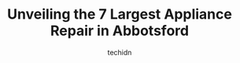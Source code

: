 ---
layout: ampstory
image: https://i0.wp.com/www.auto.or.id/wp-content/uploads/2023/06/premium-appliances-0-abbotsford-1686326302.jpeg?resize=640,853
author: techidn
featured: false
description: Abbotsford, British Columbia, Canada is a haven for Appliance Repair enthusiasts, boasting an impressive array of 7 top-notch establishments. Whether youre a seasoned connoisseur or simply 
title: Unveiling the 7 Largest Appliance Repair in Abbotsford
cover:
   title: Unveiling the 7 Largest Appliance Repair in Abbotsford
   subtitle: AUTO.OR.ID
   background: https://www.auto.or.id/wp-content/uploads/2023/06/premium-appliances-0-abbotsford-1686326302.jpeg

pages: 
 - layout: thirds
   top: <h1>#1 Trail Appliances - Abbotsford</h1>
   bottom: "<p>We are building a house and ordered our appliances well in advance of being needed.  Patrick was awesome in his multiple follow up calls to see how our build was progress</p>"
   background: https://www.auto.or.id/wp-content/uploads/2023/06/premium-appliances-1-abbotsford-1686326303.jpeg
   backgroundblur: true
 - layout: thirds
   top: <h1>#2 Coast Appliances - Abbotsford</h1>
   bottom: "<p>34445 Marshall Rd, Abbotsford, BC V2S 5Z1, Canada</p>"
   background: https://www.auto.or.id/wp-content/uploads/2023/06/premium-appliances-2-abbotsford-1686326304.jpeg
   cta:
      link: https://www.auto.or.id/unveiling-the-7-largest-appliance-repair-in-abbotsford/
      text: Unveiling the 7 Largest Appliance Repair in Abbotsford
 - layout: thirds
   top: <h1>#3 Expert Plumber Abbotsford</h1>
   bottom: "<p>BB, 2494 Clearbrook Rd Ste 102, Unit# 8, Abbotsford, BC V2T 2Y2, Canada</p>"
   background: https://images.unsplash.com/photo-1633084071177-ca4f2b048af0?ixlib=rb-4.0.3&ixid=MnwxMjA3fDB8MHxwaG90by1wYWdlfHx8fGVufDB8fHx8&auto=format&fit=crop&w=640&h=853&q=80
   cta:
      link: https://www.auto.or.id/unveiling-the-7-largest-appliance-repair-in-abbotsford/
      text: Unveiling the 7 Largest Appliance Repair in Abbotsford
 - layout: thirds
   top: <h1>#4 Anmol Appliances</h1>
   bottom: "<p>2642 Cedar Park Pl, Abbotsford, BC V2T 3S5, Canada</p>"
   background: https://images.unsplash.com/photo-1604755940678-ffbf0c1fcc37?ixlib=rb-4.0.3&ixid=MnwxMjA3fDB8MHxwaG90by1wYWdlfHx8fGVufDB8fHx8&auto=format&fit=crop&w=640&h=853&q=80
   cta:
      link: https://www.auto.or.id/unveiling-the-7-largest-appliance-repair-in-abbotsford/
      text: Unveiling the 7 Largest Appliance Repair in Abbotsford
 - layout: thirds
   top: <h1>#5 Appliance Repair Expert of Abbotsford</h1>
   bottom: "<p>32615 South Fraser Way #104, Abbotsford, BC V2T 1X8, Canada</p>"
   background: https://images.unsplash.com/photo-1619843810917-548e472b9055?ixlib=rb-4.0.3&ixid=MnwxMjA3fDB8MHxwaG90by1wYWdlfHx8fGVufDB8fHx8&auto=format&fit=crop&w=640&h=853&q=80
   cta:
      link: https://www.auto.or.id/unveiling-the-7-largest-appliance-repair-in-abbotsford/
      text: Unveiling the 7 Largest Appliance Repair in Abbotsford
 - layout: thirds
   top: <h1>#6 West Coast Plumbing service</h1>
   bottom: "<p>2978 Gladwin Rd, Abbotsford, BC V2T 5T4, Canada</p>"
   background: https://images.unsplash.com/photo-1633713368363-2b04dadce462?ixlib=rb-4.0.3&ixid=MnwxMjA3fDB8MHxwaG90by1wYWdlfHx8fGVufDB8fHx8&auto=format&fit=crop&w=640&h=853&q=80
   cta:
      link: https://www.auto.or.id/unveiling-the-7-largest-appliance-repair-in-abbotsford/
      text: Unveiling the 7 Largest Appliance Repair in Abbotsford
 - layout: thirds
   top: <h1>#7 Premium Appliances</h1>
   bottom: "<p>32032 South Fraser Way, Abbotsford, BC V2T 1V8, Canada</p>"
   background: https://images.unsplash.com/photo-1639927671345-157606d5ac2e?ixlib=rb-4.0.3&ixid=MnwxMjA3fDB8MHxwaG90by1wYWdlfHx8fGVufDB8fHx8&auto=format&fit=crop&w=640&h=853&q=80
   cta:
      link: https://www.auto.or.id/unveiling-the-7-largest-appliance-repair-in-abbotsford/
      text: Unveiling the 7 Largest Appliance Repair in Abbotsford
 - layout: thirds
   middle: Continue reading...
   background: https://images.unsplash.com/photo-1551727324-355cda9f1884?ixlib=rb-4.0.3&ixid=MnwxMjA3fDB8MHxwaG90by1wYWdlfHx8fGVufDB8fHx8&auto=format&fit=crop&w=640&h=853&q=80
   cta:
      link: https://www.auto.or.id/unveiling-the-7-largest-appliance-repair-in-abbotsford/
      text: Unveiling the 7 Largest Appliance Repair in Abbotsford

---